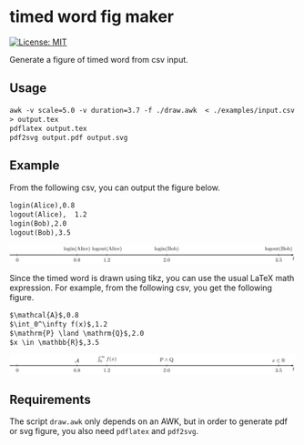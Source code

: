 timed word fig maker
====================

[![License: MIT](https://img.shields.io/badge/License-MIT-blue.svg)](./LICENSE)

Generate a figure of timed word from csv input. 

Usage
-----

```
awk -v scale=5.0 -v duration=3.7 -f ./draw.awk  < ./examples/input.csv > output.tex
pdflatex output.tex
pdf2svg output.pdf output.svg
```

Example
-------

From the following csv, you can output the figure below.

```
login(Alice),0.8
logout(Alice),  1.2
login(Bob),2.0
logout(Bob),3.5
```

![Sample Output](examples/output.svg)

Since the timed word is drawn using tikz, you can use the usual LaTeX math expression. For example, from the following csv, you get the following figure.

```
$\mathcal{A}$,0.8
$\int_0^\infty f(x)$,1.2
$\mathrm{P} \land \mathrm{Q}$,2.0
$x \in \mathbb{R}$,3.5
```

![Sample Math Output](examples/output_math.svg)

Requirements
------------

The script `draw.awk` only depends on an AWK, but in order to generate pdf or svg figure, you also need `pdflatex` and `pdf2svg`.
